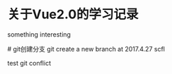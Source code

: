 <h1>关于Vue2.0的学习记录</h1>
<p>something interesting</p>
# git创建分支
git create a new branch at 2017.4.27 scfl

test git conflict